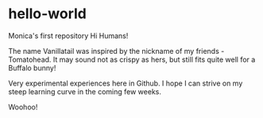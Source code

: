 # hello-world
Monica's first repository
Hi Humans!

The name Vanillatail was inspired by the nickname of my friends - Tomatohead. It may sound not as crispy as hers, but still fits quite well for a Buffalo bunny!

Very experimental experiences here in Github. I hope I can strive on my steep learning curve in the coming few weeks.

Woohoo!
